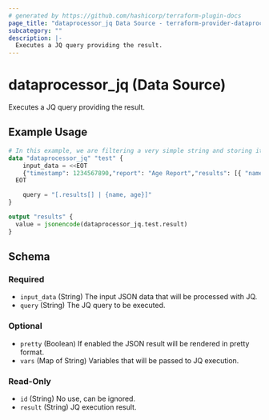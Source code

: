 ```yaml
---
# generated by https://github.com/hashicorp/terraform-plugin-docs
page_title: "dataprocessor_jq Data Source - terraform-provider-dataprocessor"
subcategory: ""
description: |-
  Executes a JQ query providing the result.
---
```


# dataprocessor_jq (Data Source)

Executes a JQ query providing the result.

## Example Usage

```terraform
# In this example, we are filtering a very simple string and storing it in a terraform output as HCL data.
data "dataprocessor_jq" "test" {
	input_data = <<EOT
    {"timestamp": 1234567890,"report": "Age Report","results": [{ "name": "John", "age": 43, "city": "TownA" },{ "name": "Joe",  "age": 10, "city": "TownB" }]}
  EOT

	query = "[.results[] | {name, age}]"
}

output "results" {
  value = jsonencode(dataprocessor_jq.test.result)
}
```

<!-- schema generated by tfplugindocs -->
## Schema

### Required

- `input_data` (String) The input JSON data that will be processed with JQ.
- `query` (String) The JQ query to be executed.

### Optional

- `pretty` (Boolean) If enabled the JSON result will be rendered in pretty format.
- `vars` (Map of String) Variables that will be passed to JQ execution.

### Read-Only

- `id` (String) No use, can be ignored.
- `result` (String) JQ execution result.


